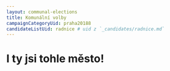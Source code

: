 ```yaml
---
layout: communal-elections
title: Komunální volby
campaignCategoryUid: praha20188
candidateListUid: radnice # uid z `_candidates/radnice.md`
---
```


# I ty jsi tohle město!

